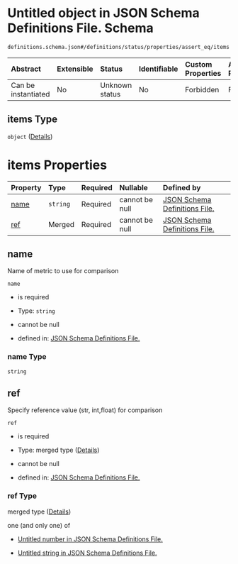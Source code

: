 # Untitled object in JSON Schema Definitions File.  Schema

```txt
definitions.schema.json#/definitions/status/properties/assert_eq/items
```



| Abstract            | Extensible | Status         | Identifiable | Custom Properties | Additional Properties | Access Restrictions | Defined In                                                                         |
| :------------------ | :--------- | :------------- | :----------- | :---------------- | :-------------------- | :------------------ | :--------------------------------------------------------------------------------- |
| Can be instantiated | No         | Unknown status | No           | Forbidden         | Forbidden             | none                | [definitions.schema.json\*](../out/definitions.schema.json "open original schema") |

## items Type

`object` ([Details](definitions-definitions-status-properties-assert_eq-items.md))

# items Properties

| Property      | Type     | Required | Nullable       | Defined by                                                                                                                                                                                              |
| :------------ | :------- | :------- | :------------- | :------------------------------------------------------------------------------------------------------------------------------------------------------------------------------------------------------ |
| [name](#name) | `string` | Required | cannot be null | [JSON Schema Definitions File. ](definitions-definitions-status-properties-assert_eq-items-properties-name.md "definitions.schema.json#/definitions/status/properties/assert_eq/items/properties/name") |
| [ref](#ref)   | Merged   | Required | cannot be null | [JSON Schema Definitions File. ](definitions-definitions-status-properties-assert_eq-items-properties-ref.md "definitions.schema.json#/definitions/status/properties/assert_eq/items/properties/ref")   |

## name

Name of metric to use for comparison

`name`

*   is required

*   Type: `string`

*   cannot be null

*   defined in: [JSON Schema Definitions File. ](definitions-definitions-status-properties-assert_eq-items-properties-name.md "definitions.schema.json#/definitions/status/properties/assert_eq/items/properties/name")

### name Type

`string`

## ref

Specify reference value (str, int,float) for comparison

`ref`

*   is required

*   Type: merged type ([Details](definitions-definitions-status-properties-assert_eq-items-properties-ref.md))

*   cannot be null

*   defined in: [JSON Schema Definitions File. ](definitions-definitions-status-properties-assert_eq-items-properties-ref.md "definitions.schema.json#/definitions/status/properties/assert_eq/items/properties/ref")

### ref Type

merged type ([Details](definitions-definitions-status-properties-assert_eq-items-properties-ref.md))

one (and only one) of

*   [Untitled number in JSON Schema Definitions File. ](definitions-definitions-status-properties-assert_eq-items-properties-ref-oneof-0.md "check type definition")

*   [Untitled string in JSON Schema Definitions File. ](definitions-definitions-status-properties-assert_eq-items-properties-ref-oneof-1.md "check type definition")
